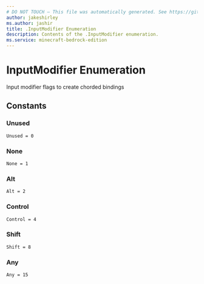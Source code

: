 ```yaml
---
# DO NOT TOUCH — This file was automatically generated. See https://github.com/mojang/minecraftapidocsgenerator to modify descriptions, examples, etc.
author: jakeshirley
ms.author: jashir
title: .InputModifier Enumeration
description: Contents of the .InputModifier enumeration.
ms.service: minecraft-bedrock-edition
---
```

# InputModifier Enumeration

Input modifier flags to create chorded bindings

## Constants
### **Unused**
`Unused = 0`
### **None**
`None = 1`
### **Alt**
`Alt = 2`
### **Control**
`Control = 4`
### **Shift**
`Shift = 8`
### **Any**
`Any = 15`
